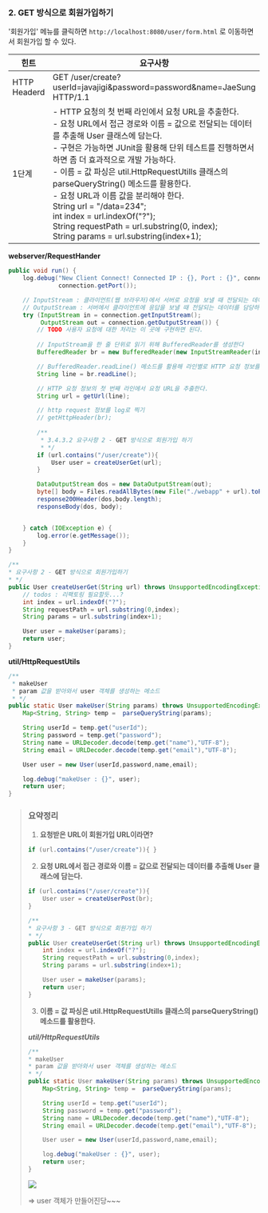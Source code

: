 
### 2. GET 방식으로 회원가입하기

'회원가입' 메뉴를 클릭하면 `http://localhost:8080/user/form.html` 로 이동하면서 회원가입 할 수 있다.

| 힌트         | 요구사항                                                     |
| ------------ | ------------------------------------------------------------ |
| HTTP Headerd | GET /user/create?userId=javajigi&password=password&name=JaeSung<br />HTTP/1.1 |
| 1단계        | - HTTP 요청의 첫 번째 라인에서 요청 URL을 추출한다.<br />- 요청 URL에서 접근 경로와 이름 = 값으로 전달되는 데이터를 추출해 User 클래스에 담는다.<br />- 구현은 가능하면 JUnit을 활용해 단위 테스트를 진행하면서 하면 좀 더 효과적으로 개발 가능하다.<br />- 이름 = 값 파싱은 util.HttpRequestUtills 클래스의 parseQueryString() 메소드를 활용한다.<br />- 요청 URL과 이름 값을 분리해야 한다.<br />String url = "/data=234";<br />int index = url.indexOf("?");<br />String requestPath = url.substring(0, index);<br />String params = url.substring(index+1); |

**webserver/RequestHander**

```java
public void run() {
    log.debug("New Client Connect! Connected IP : {}, Port : {}", connection.getInetAddress(),
              connection.getPort());

    // InputStream : 클라이언트(웹 브라우저)에서 서버로 요청을 보낼 때 전달되는 데이터를 담당하는 스트림
    // OutputStream : 서버에서 클라이언트에 응답을 보낼 때 전달되는 데이터를 담당하는 스트림
    try (InputStream in = connection.getInputStream();
         OutputStream out = connection.getOutputStream()) {
        // TODO 사용자 요청에 대한 처리는 이 곳에 구현하면 된다.
        
        // InputStream을 한 줄 단위로 읽기 위해 BufferedReader를 생성한다
        BufferedReader br = new BufferedReader(new InputStreamReader(in));

        // BufferedReader.readLine() 메소드를 활용해 라인별로 HTTP 요청 정보를 읽는다.
        String line = br.readLine();

        // HTTP 요청 정보의 첫 번째 라인에서 요청 URL을 추출한다.
        String url = getUrl(line);

        // http request 정보를 log로 찍기
        // getHttpHeader(br);
        
        /**
         * 3.4.3.2 요구사항 2 - GET 방식으로 회원가입 하기
         * */
        if (url.contains("/user/create")){
        	User user = createUserGet(url);
        }

        DataOutputStream dos = new DataOutputStream(out);
        byte[] body = Files.readAllBytes(new File("./webapp" + url).toPath());
        response200Header(dos,body.length);
        responseBody(dos, body);


    } catch (IOException e) {
        log.error(e.getMessage());
    }
}

/**
* 요구사항 2 - GET 방식으로 회원가입하기
* */
public User createUserGet(String url) throws UnsupportedEncodingException {
    // todos : 리팩토링 필요할듯...?
    int index = url.indexOf("?");
    String requestPath = url.substring(0,index);
    String params = url.substring(index+1);

    User user = makeUser(params);
    return user;
}

```

**util/HttpRequestUtils**

```java
/**
 * makeUser
 * param 값을 받아와서 user 객체를 생성하는 메소드
 * */
public static User makeUser(String params) throws UnsupportedEncodingException {
    Map<String, String> temp =  parseQueryString(params);

    String userId = temp.get("userId");
    String password = temp.get("password");
    String name = URLDecoder.decode(temp.get("name"),"UTF-8");
    String email = URLDecoder.decode(temp.get("email"),"UTF-8");

    User user = new User(userId,password,name,email);

    log.debug("makeUser : {}", user);
    return user;
}

```

>### 요약정리
>
>1. **요청받은 URL이 회원가입 URL이라면?**
>
>   ```java
>   if (url.contains("/user/create")){ }
>   ```
>
>2. **요청 URL에서 접근 경로와 이름 = 값으로 전달되는 데이터를 추출해 User 클래스에 담는다.**
>
>   ```java
>   if (url.contains("/user/create")){
>   	User user = createUserPost(br);
>   }
>   
>   /**
>   * 요구사항 3 - GET 방식으로 회원가입 하기
>   * */
>   public User createUserGet(String url) throws UnsupportedEncodingException {
>       int index = url.indexOf("?");
>       String requestPath = url.substring(0,index);
>       String params = url.substring(index+1);
>   
>       User user = makeUser(params);
>       return user;
>   }
>   
>   ```
>
>3. **이름 = 값 파싱은 util.HttpRequestUtills 클래스의 parseQueryString() 메소드를 활용한다.**
>
>   ***util/HttpRequestUtils***
>
>   ```java
>   /**
>   * makeUser
>   * param 값을 받아와서 user 객체를 생성하는 메소드
>   * */
>   public static User makeUser(String params) throws UnsupportedEncodingException {
>       Map<String, String> temp =  parseQueryString(params);
>   
>       String userId = temp.get("userId");
>       String password = temp.get("password");
>       String name = URLDecoder.decode(temp.get("name"),"UTF-8");
>       String email = URLDecoder.decode(temp.get("email"),"UTF-8");
>   
>       User user = new User(userId,password,name,email);
>   
>       log.debug("makeUser : {}", user);
>       return user;
>   }
>   
>   ```
>
>   ![](https://img1.daumcdn.net/thumb/R1280x0/?scode=mtistory2&fname=https%3A%2F%2Fblog.kakaocdn.net%2Fdn%2Fsuy02%2Fbtq6DDRYfJK%2F9EwbZkukmtAIxvEmiyq4sk%2Fimg.png)
>
>   => user 객체가 만들어진당~~~

